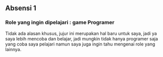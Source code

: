 ## Absensi 1

### Role yang ingin dipelajari : game Programer

Tidak ada alasan khusus, jujur ini merupakan hal baru untuk saya, jadi ya saya lebih mencoba dan belajar, jadi mungkin tidak hanya programer saja yang coba saya pelajari namun saya juga ingin tahu mengenai role yang lainnya.